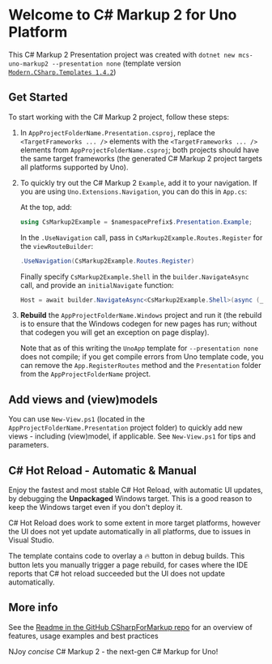 ﻿# Welcome to C# Markup 2 for Uno Platform

This C# Markup 2 Presentation project was created with `dotnet new mcs-uno-markup2 --presentation none` (template version [`Modern.CSharp.Templates 1.4.2`](https://www.nuget.org/packages/Modern.CSharp.Templates/1.4.2))

## Get Started

To start working with the C# Markup 2 project, follow these steps:

1. In `AppProjectFolderName.Presentation.csproj`, replace the `<TargetFrameworks ... />` elements with the `<TargetFrameworks ... />` elements from `AppProjectFolderName.csproj`; both projects should have the same target frameworks
   (the generated C# Markup 2 project targets all platforms supported by Uno).

2. To quickly try out the C# Markup 2 `Example`, add it to your navigation.
   If you are using `Uno.Extensions.Navigation`, you can do this in `App.cs`:
   
   At the top, add:
   ```csharp
   using CsMarkup2Example = $namespacePrefix$.Presentation.Example;
   ```

   In the `.UseNavigation` call, pass in `CsMarkup2Example.Routes.Register` for the `viewRouteBuilder`:
   ```csharp
   .UseNavigation(CsMarkup2Example.Routes.Register)
   ```

   Finally specify `CsMarkup2Example.Shell` in the `builder.NavigateAsync` call, and provide an `initialNavigate` function:
   ```csharp
   Host = await builder.NavigateAsync<CsMarkup2Example.Shell>(async (_, navigator) => await navigator.NavigateViewAsync<CsMarkup2Example.MainPage>(this));
   ```

3. **Rebuild** the `AppProjectFolderName.Windows` project and run it
   (the rebuild is to ensure that the Windows codegen for new pages has run; without that codegen you will get an exception on page display).

   Note that as of this writing the `UnoApp` template for `--presentation none` does not compile; if you get compile errors from Uno template code, you can remove the `App.RegisterRoutes` method and the `Presentation` folder from the `AppProjectFolderName` project.

## Add views and (view)models
You can use `New-View.ps1` (located in the `AppProjectFolderName.Presentation` project folder) to quickly add new views - including (view)model, if applicable. See `New-View.ps1` for tips and parameters.

## C# Hot Reload - Automatic & Manual
Enjoy the fastest and most stable C# Hot Reload, with automatic UI updates, by debugging the **Unpackaged** Windows target. This is a good reason to keep the Windows target even if you don't deploy it.

C# Hot Reload does work to some extent in more target platforms, however the UI does not yet update automatically in all platforms, due to issues in Visual Studio.

The template contains code to overlay a 🔥 button in debug builds. This button lets you manually trigger a page rebuild, for cases where the IDE reports that C# hot reload succeeded but the UI does not update automatically.

## More info
See the [Readme in the GitHub CSharpForMarkup repo](https://github.com/VincentH-Net/CSharpForMarkup#c-markup-2) for an overview of features, usage examples and best practices

NJoy *concise* C# Markup 2 - the next-gen C# Markup for Uno!
